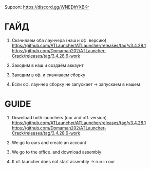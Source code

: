 Support:
https://discord.gg/WNEDhYXBKr

# ГАЙД

1. Скачиваем оба лаунчера (наш и оф. версию)
https://github.com/ATLauncher/ATLauncher/releases/tag/v3.4.28.1
https://github.com/Domaman202/ATLauncher-Crack/releases/tag/3.4.28.6-work

2. Заходим в наш и создаём аккаунт

3. Заходим в оф. и скачиваем сборку

4. Если оф. лаунчер сборку не запускает -> запускаем в нашем

# GUIDE

1. Download both launchers (our and off. version)
https://github.com/ATLauncher/ATLauncher/releases/tag/v3.4.28.1
https://github.com/Domaman202/ATLauncher-Crack/releases/tag/3.4.28.6-work

2. We go to ours and create an account

3. We go to the office. and download assembly

4. If of. launcher does not start assembly -> run in our
